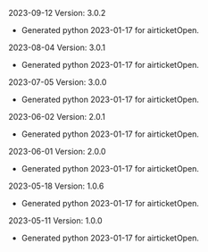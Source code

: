 2023-09-12 Version: 3.0.2
- Generated python 2023-01-17 for airticketOpen.

2023-08-04 Version: 3.0.1
- Generated python 2023-01-17 for airticketOpen.

2023-07-05 Version: 3.0.0
- Generated python 2023-01-17 for airticketOpen.

2023-06-02 Version: 2.0.1
- Generated python 2023-01-17 for airticketOpen.

2023-06-01 Version: 2.0.0
- Generated python 2023-01-17 for airticketOpen.

2023-05-18 Version: 1.0.6
- Generated python 2023-01-17 for airticketOpen.

2023-05-11 Version: 1.0.0
- Generated python 2023-01-17 for airticketOpen.

